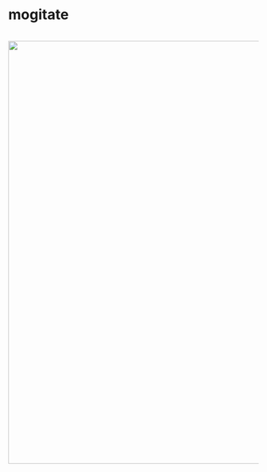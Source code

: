 # mogitate

</br>
<img width="850" src="https://github.com/user-attachments/assets/f24c2f37-eed0-4388-a6d1-29f9eb6736aa">
